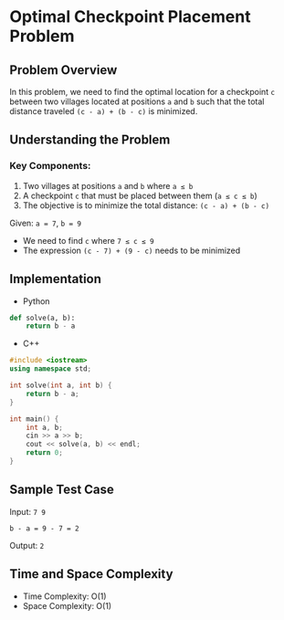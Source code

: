 # Optimal Checkpoint Placement Problem

## Problem Overview
In this problem, we need to find the optimal location for a checkpoint `c` between two villages located at positions `a` and `b` such that the total distance traveled `(c - a) + (b - c)` is minimized.

## Understanding the Problem

### Key Components:
1. Two villages at positions `a` and `b` where `a ≤ b`
2. A checkpoint `c` that must be placed between them (`a ≤ c ≤ b`)
3. The objective is to minimize the total distance: `(c - a) + (b - c)`



Given: `a = 7`, `b = 9`
- We need to find `c` where `7 ≤ c ≤ 9`
- The expression `(c - 7) + (9 - c)` needs to be minimized


## Implementation
 - Python
```python
def solve(a, b):
    return b - a
```
 - C++
```c++
#include <iostream>
using namespace std;

int solve(int a, int b) {
    return b - a;
}

int main() {
    int a, b;
    cin >> a >> b;
    cout << solve(a, b) << endl;
    return 0;
}

```

## Sample Test Case

Input: `7 9`
```
b - a = 9 - 7 = 2
```
Output: `2`


## Time and Space Complexity

- Time Complexity: O(1)
- Space Complexity: O(1)
